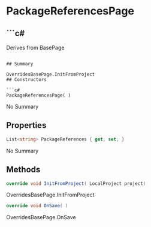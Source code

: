 # PackageReferencesPage

## ```c#
Derives from BasePage
```

## Summary

OverridesBasePage.InitFromProject
## Constructors

```c#
PackageReferencesPage( ) 
```
No Summary
## Properties

```c#
List<string> PackageReferences { get; set; } 
```
No Summary
## Methods

```c#
override void InitFromProject( LocalProject project) 
```
OverridesBasePage.InitFromProject
```c#
override void OnSave( ) 
```
OverridesBasePage.OnSave
